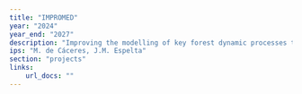 ```yaml
---
title: "IMPROMED"
year: "2024"
year_end: "2027"
description: "Improving the modelling of key forest dynamic processes to forecast long-term changes in Mediterranean forests under climate change"
ips: "M. de Cáceres, J.M. Espelta"
section: "projects"
links:
    url_docs: ""
---
```

